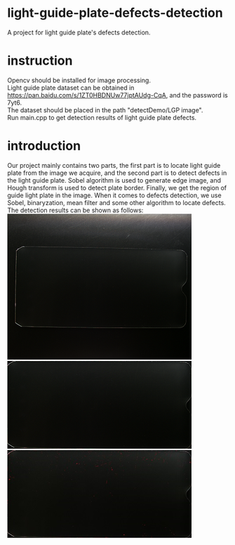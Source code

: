 # light-guide-plate-defects-detection
A project for light guide plate's defects detection.

# instruction
Opencv should be installed for image processing.<br>
Light guide plate dataset can be obtained in <https://pan.baidu.com/s/1ZT0HBDNUw77jptAUdg-CqA>, and the password is 7yt6.<br>
The dataset should be placed in the path "detectDemo/LGP image".<br>
Run main.cpp to get detection results of light guide plate defects.

# introduction
Our project mainly contains two parts, the first part is to locate light guide plate from the image we acquire, and the second part is to detect defects in the light guide plate. Sobel algorithm is used to generate edge image, and Hough transform is used to detect plate border. Finally, we get the region of guide light plate in the image. When it comes to defects detection, we use Sobel, binaryzation, mean filter and some other algorithm to locate defects. The detection results can be shown as follows:<br>
![LGP](https://github.com/348632874/light-guide-plate-defects-detection/blob/master/picture/LGP.bmp)
![LGPRegion](https://github.com/348632874/light-guide-plate-defects-detection/blob/master/picture/LGPRegion.bmp)
![LGPDefectShow](https://github.com/348632874/light-guide-plate-defects-detection/blob/master/picture/LGPDefectShow.jpg)
